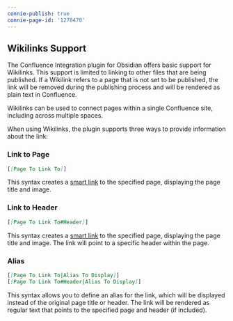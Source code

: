 ```yaml
---
connie-publish: true
connie-page-id: '1278470'
---
```

## Wikilinks Support

The Confluence Integration plugin for Obsidian offers basic support for Wikilinks. This support is limited to linking to other files that are being published. If a Wikilink refers to a page that is not set to be published, the link will be removed during the publishing process and will be rendered as plain text in Confluence.

Wikilinks can be used to connect pages within a single Confluence site, including across multiple spaces.

When using Wikilinks, the plugin supports three ways to provide information about the link:

### Link to Page

```md
[[Page To Link To]]
```

This syntax creates a [smart link](https://community.atlassian.com/t5/Confluence-articles/Smart-Links-a-richer-way-to-hyperlink/ba-p/1412786) to the specified page, displaying the page title and image.

### Link to Header

```md
[[Page To Link To#Header]]
```

This syntax creates a [smart link](https://community.atlassian.com/t5/Confluence-articles/Smart-Links-a-richer-way-to-hyperlink/ba-p/1412786) to the specified page, displaying the page title and image. The link will point to a specific header within the page.

### Alias

```md
[[Page To Link To|Alias To Display]]
[[Page To Link To#Header|Alias To Display]]
```

This syntax allows you to define an alias for the link, which will be displayed instead of the original page title or header. The link will be rendered as regular text that points to the specified page and header (if included).
